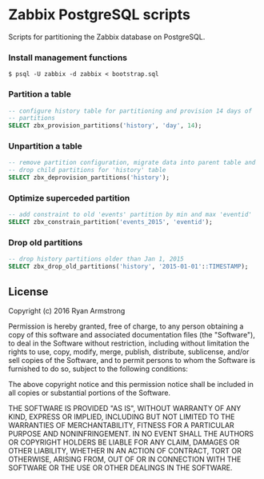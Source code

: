 # Zabbix PostgreSQL scripts

Scripts for partitioning the Zabbix database on PostgreSQL.

### Install management functions

    $ psql -U zabbix -d zabbix < bootstrap.sql

### Partition a table

```sql
-- configure history table for partitioning and provision 14 days of
-- partitions
SELECT zbx_provision_partitions('history', 'day', 14);
```

### Unpartition a table

```sql
-- remove partition configuration, migrate data into parent table and
-- drop child partitions for 'history' table
SELECT zbx_deprovision_partitions('history');
```

### Optimize superceded partition

```sql
-- add constraint to old 'events' partition by min and max 'eventid'
SELECT zbx_constrain_partition('events_2015', 'eventid');
```

### Drop old partitions

```sql
-- drop history partitions older than Jan 1, 2015
SELECT zbx_drop_old_partitions('history', '2015-01-01'::TIMESTAMP);
```

## License

Copyright (c) 2016 Ryan Armstrong

Permission is hereby granted, free of charge, to any person obtaining a copy of this software and associated documentation files (the "Software"), to deal in the Software without restriction, including without limitation the rights to use, copy, modify, merge, publish, distribute, sublicense, and/or sell copies of the Software, and to permit persons to whom the Software is furnished to do so, subject to the following conditions:

The above copyright notice and this permission notice shall be included in all copies or substantial portions of the Software.

THE SOFTWARE IS PROVIDED "AS IS", WITHOUT WARRANTY OF ANY KIND, EXPRESS OR IMPLIED, INCLUDING BUT NOT LIMITED TO THE WARRANTIES OF MERCHANTABILITY, FITNESS FOR A PARTICULAR PURPOSE AND NONINFRINGEMENT. IN NO EVENT SHALL THE AUTHORS OR COPYRIGHT HOLDERS BE LIABLE FOR ANY CLAIM, DAMAGES OR OTHER LIABILITY, WHETHER IN AN ACTION OF CONTRACT, TORT OR OTHERWISE, ARISING FROM, OUT OF OR IN CONNECTION WITH THE SOFTWARE OR THE USE OR OTHER DEALINGS IN THE SOFTWARE.